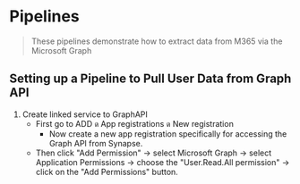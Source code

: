 # Pipelines
> These pipelines demonstrate how to extract data from M365 via the Microsoft Graph
## Setting up a Pipeline to Pull User Data from Graph API
1. Create linked service to GraphAPI
     - First go to ADD &#3604; App registrations &#3604; New registration
          - Now create a new app registration specifically for accessing the Graph API from Synapse.
     - Then click "Add Permission" -> select Microsoft Graph -> select Application Permissions -> choose the "User.Read.All permission" -> click on the "Add Permissions" button.
